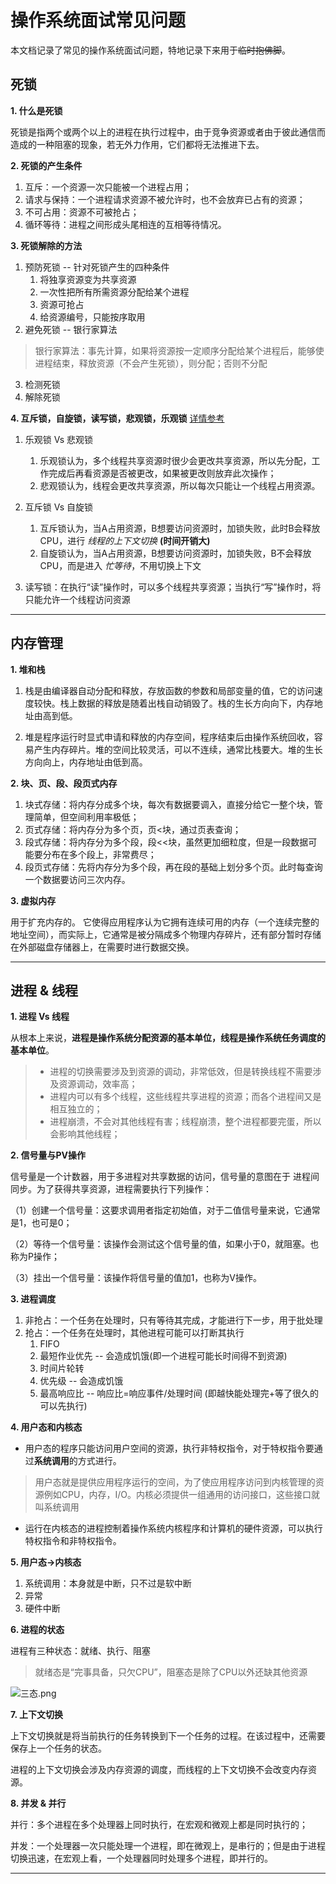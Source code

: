 # 操作系统面试常见问题

本文档记录了常见的操作系统面试问题，特地记录下来用于~~临时抱佛脚~~。

## 死锁

**1. 什么是死锁**

死锁是指两个或两个以上的进程在执行过程中，由于竞争资源或者由于彼此通信而造成的一种阻塞的现象，若无外力作用，它们都将无法推进下去。


**2. 死锁的产生条件**

1. 互斥：一个资源一次只能被一个进程占用；
2. 请求与保持：一个进程请求资源不被允许时，也不会放弃已占有的资源；
3. 不可占用：资源不可被抢占；
4. 循环等待：进程之间形成头尾相连的互相等待情况。


**3. 死锁解除的方法**

1. 预防死锁 -- 针对死锁产生的四种条件
   1. 将独享资源变为共享资源
   2. 一次性把所有所需资源分配给某个进程
   3. 资源可抢占
   4. 给资源编号，只能按序取用
2. 避免死锁 -- 银行家算法
> 银行家算法：事先计算，如果将资源按一定顺序分配给某个进程后，能够使进程结束，释放资源（不会产生死锁），则分配；否则不分配
3. 检测死锁
4. 解除死锁

**4. 互斥锁，自旋锁，读写锁，悲观锁，乐观锁** [详情参考](https://cloud.tencent.com/developer/article/1700079)

1. 乐观锁 Vs 悲观锁
   1. 乐观锁认为，多个线程共享资源时很少会更改共享资源，所以先分配，工作完成后再看资源是否被更改，如果被更改则放弃此次操作；
   2. 悲观锁认为，线程会更改共享资源，所以每次只能让一个线程占用资源。

2. 互斥锁 Vs 自旋锁
   1. 互斥锁认为，当A占用资源，B想要访问资源时，加锁失败，此时B会释放CPU，进行 *线程的上下文切换* **(时间开销大)**
   2. 自旋锁认为，当A占用资源，B想要访问资源时，加锁失败，B不会释放CPU，而是进入 *忙等待*，不用切换上下文

3. 读写锁：在执行“读”操作时，可以多个线程共享资源；当执行“写”操作时，将只能允许一个线程访问资源

---

## 内存管理

**1. 堆和栈**

1. 栈是由编译器自动分配和释放，存放函数的参数和局部变量的值，它的访问速度较快。栈上数据的释放是随着出栈自动销毁了。栈的生长方向向下，内存地址由高到低。

2. 堆是程序运行时显式申请和释放的内存空间，程序结束后由操作系统回收，容易产生内存碎片。堆的空间比较灵活，可以不连续，通常比栈要大。堆的生长方向向上，内存地址由低到高。

**2. 块、页、段、段页式内存**

1. 块式存储：将内存分成多个块，每次有数据要调入，直接分给它一整个块，管理简单，但空间利用率极低；
2. 页式存储：将内存分为多个页，页<块，通过页表查询；
3. 段式存储：将内存分为多个段，段<<块，虽然更加细粒度，但是一段数据可能要分布在多个段上，非常费尽；
4. 段页式存储：先将内存分为多个段，再在段的基础上划分多个页。此时每查询一个数据要访问三次内存。

**3. 虚拟内存**

用于扩充内存的。 它使得应用程序认为它拥有连续可用的内存（一个连续完整的地址空间），而实际上，它通常是被分隔成多个物理内存碎片，还有部分暂时存储在外部磁盘存储器上，在需要时进行数据交换。

---

## 进程 &amp; 线程

**1. 进程 Vs 线程**

从根本上来说，**进程是操作系统分配资源的基本单位，线程是操作系统任务调度的基本单位**。
> * 进程的切换需要涉及到资源的调动，非常低效，但是转换线程不需要涉及资源调动，效率高；
> * 进程内可以有多个线程，这些线程共享进程的资源；而各个进程间又是相互独立的；
> * 进程崩溃，不会对其他线程有害；线程崩溃，整个进程都要完蛋，所以会影响其他线程；

**2. 信号量与PV操作**

信号量是一个计数器，用于多进程对共享数据的访问，信号量的意图在于
进程间同步。为了获得共享资源，进程需要执行下列操作：

（1）创建一个信号量：这要求调用者指定初始值，对于二值信号量来说，它通常是1，也可是0；

（2）等待一个信号量：该操作会测试这个信号量的值，如果小于0，就阻塞。也称为P操作；

（3）挂出一个信号量：该操作将信号量的值加1，也称为V操作。

**3. 进程调度**

1. 非抢占：一个任务在处理时，只有等待其完成，才能进行下一步，用于批处理
2. 抢占：一个任务在处理时，其他进程可能可以打断其执行
   1. FIFO
   2. 最短作业优先 -- 会造成饥饿(即一个进程可能长时间得不到资源)
   3. 时间片轮转
   4. 优先级 -- 会造成饥饿
   5. 最高响应比 -- 响应比=响应事件/处理时间 (即越快能处理完+等了很久的可以先执行)

**4. 用户态和内核态**

* 用户态的程序只能访问用户空间的资源，执行非特权指令，对于特权指令要通过**系统调用**的方式进行。
> 用户态就是提供应用程序运行的空间，为了使应用程序访问到内核管理的资源例如CPU，内存，I/O。内核必须提供一组通用的访问接口，这些接口就叫系统调用
* 运行在内核态的进程控制着操作系统内核程序和计算机的硬件资源，可以执行特权指令和非特权指令。

**5. 用户态&rarr;内核态**

1. 系统调用：本身就是中断，只不过是软中断
2. 异常
3. 硬件中断


**6. 进程的状态**

进程有三种状态：就绪、执行、阻塞

> 就绪态是“完事具备，只欠CPU”，阻塞态是除了CPU以外还缺其他资源

![三态.png](https://i.loli.net/2021/03/11/8BblGIYwPyeJxhp.png)

**7. 上下文切换**

上下文切换就是将当前执行的任务转换到下一个任务的过程。在该过程中，还需要保存上一个任务的状态。

进程的上下文切换会涉及内存资源的调度，而线程的上下文切换不会改变内存资源。

**8. 并发 &amp; 并行**

并行：多个进程在多个处理器上同时执行，在宏观和微观上都是同时执行的；

并发：一个处理器一次只能处理一个进程，即在微观上，是串行的；但是由于进程切换迅速，在宏观上看，一个处理器同时处理多个进程，即并行的。

---
